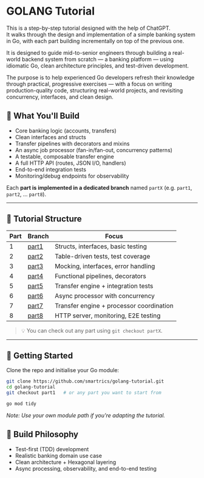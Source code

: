 # GOLANG Tutorial

This is a step-by-step tutorial designed with the help of ChatGPT.  
It walks through the design and implementation of a simple banking system in Go, with each part building incrementally on top of the previous one.

It is designed to guide mid-to-senior engineers through building a real-world backend system from scratch — a banking platform — using idiomatic Go, clean architecture principles, and test-driven development.

The purpose is to help experienced Go developers refresh their knowledge through practical, progressive exercises — with a focus on writing production-quality code, structuring real-world projects, and revisiting concurrency, interfaces, and clean design.

## 🎯 What You'll Build

  * Core banking logic (accounts, transfers)
  * Clean interfaces and structs
  * Transfer pipelines with decorators and mixins
  * An async job processor (fan-in/fan-out, concurrency patterns)
  * A testable, composable transfer engine
  * A full HTTP API (routes, JSON I/O, handlers)
  * End-to-end integration tests
  * Monitoring/debug endpoints for observability

Each **part is implemented in a dedicated branch** named `partX` (e.g. `part1`, `part2`, ... `part8`).

---

## 🔁 Tutorial Structure

| Part | Branch   | Focus                                         |
|------|----------|-----------------------------------------------|
| 1    | [part1](https://github.com/smartrics/golang-tutorial/tree/part1) | Structs, interfaces, basic testing |
| 2    | [part2](https://github.com/smartrics/golang-tutorial/tree/part2) | Table-driven tests, test coverage |
| 3    | [part3](https://github.com/smartrics/golang-tutorial/tree/part3) | Mocking, interfaces, error handling |
| 4    | [part4](https://github.com/smartrics/golang-tutorial/tree/part4) | Functional pipelines, decorators |
| 5    | [part5](https://github.com/smartrics/golang-tutorial/tree/part5) | Transfer engine + integration tests |
| 6    | [part6](https://github.com/smartrics/golang-tutorial/tree/part6) | Async processor with concurrency |
| 7    | [part7](https://github.com/smartrics/golang-tutorial/tree/part7) | Transfer engine + processor coordination |
| 8    | [part8](https://github.com/smartrics/golang-tutorial/tree/part8) | HTTP server, monitoring, E2E testing |

> 💡 You can check out any part using `git checkout partX`.

---

## 🚀 Getting Started

Clone the repo and initialise your Go module:

```bash
git clone https://github.com/smartrics/golang-tutorial.git
cd golang-tutorial
git checkout part1   # or any part you want to start from

go mod tidy
```

*Note: Use your own module path if you're adapting the tutorial.*

## 🧱 Build Philosophy
  * Test-first (TDD) development
  * Realistic banking domain use case
  * Clean architecture + Hexagonal layering
  * Async processing, observability, and end-to-end testing